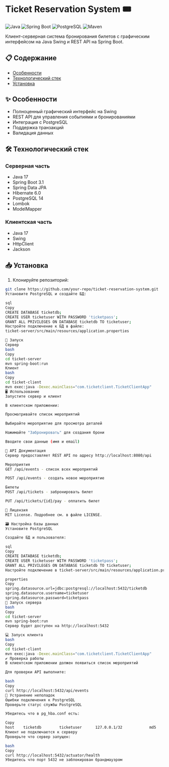# Ticket Reservation System 🎟️

![Java](https://img.shields.io/badge/Java-17+-orange)
![Spring Boot](https://img.shields.io/badge/Spring_Boot-3.1+-green)
![PostgreSQL](https://img.shields.io/badge/PostgreSQL-14+-blue)
![Maven](https://img.shields.io/badge/Maven-3.8+-yellow)

Клиент-серверная система бронирования билетов с графическим интерфейсом на Java Swing и REST API на Spring Boot.

## 📋 Содержание
- [Особенности](#-особенности)
- [Технологический стек](#-технологический-стек)
- [Установка](#-установка)

## ✨ Особенности
- Полноценный графический интерфейс на Swing
- REST API для управления событиями и бронированиями
- Интеграция с PostgreSQL
- Поддержка транзакций
- Валидация данных

## 🛠 Технологический стек
### Серверная часть
- Java 17
- Spring Boot 3.1
- Spring Data JPA
- Hibernate 6.0
- PostgreSQL 14
- Lombok
- ModelMapper

### Клиентская часть
- Java 17
- Swing
- HttpClient
- Jackson

## 📥 Установка
1. Клонируйте репозиторий:
```bash
git clone https://github.com/your-repo/ticket-reservation-system.git
Установите PostgreSQL и создайте БД:

sql
Copy
CREATE DATABASE ticketdb;
CREATE USER ticketuser WITH PASSWORD 'ticketpass';
GRANT ALL PRIVILEGES ON DATABASE ticketdb TO ticketuser;
Настройте подключение к БД в файле:
ticket-server/src/main/resources/application.properties

🚀 Запуск
Сервер
bash
Copy
cd ticket-server
mvn spring-boot:run
Клиент
bash
Copy
cd ticket-client
mvn exec:java -Dexec.mainClass="com.ticketclient.TicketClientApp"
🖥 Использование
Запустите сервер и клиент

В клиентском приложении:

Просматривайте список мероприятий

Выбирайте мероприятие для просмотра деталей

Нажимайте "Забронировать" для создания брони

Вводите свои данные (имя и email)

📡 API Документация
Сервер предоставляет REST API по адресу http://localhost:8080/api

Мероприятия
GET /api/events - список всех мероприятий

POST /api/events - создать новое мероприятие

Билеты
POST /api/tickets - забронировать билет

PUT /api/tickets/{id}/pay - оплатить билет

📜 Лицензия
MIT License. Подробнее см. в файле LICENSE.

🗃 Настройка базы данных
Установите PostgreSQL

Создайте БД и пользователя:

sql
Copy
CREATE DATABASE ticketdb;
CREATE USER ticketuser WITH PASSWORD 'ticketpass';
GRANT ALL PRIVILEGES ON DATABASE ticketdb TO ticketuser;
Настройте подключение в ticket-server/src/main/resources/application.properties:

properties
Copy
spring.datasource.url=jdbc:postgresql://localhost:5432/ticketdb
spring.datasource.username=ticketuser
spring.datasource.password=ticketpass
🚀 Запуск сервера
bash
Copy
cd ticket-server
mvn spring-boot:run
Сервер будет доступен на http://localhost:5432

💻 Запуск клиента
bash
Copy
cd ticket-client
mvn exec:java -Dexec.mainClass="com.ticketclient.TicketClientApp"
✔️ Проверка работы
В клиентском приложении должен появиться список мероприятий

Для проверки API выполните:

bash
Copy
curl http://localhost:5432/api/events
🔧 Устранение неполадок
Ошибки подключения к PostgreSQL
Проверьте статус службы PostgreSQL

Убедитесь что в pg_hba.conf есть:

Copy
host    ticketdb        ticketuser      127.0.0.1/32            md5
Клиент не подключается к серверу
Проверьте что сервер запущен:

bash
Copy
curl http://localhost:5432/actuator/health
Убедитесь что порт 5432 не заблокирован брандмауэром
